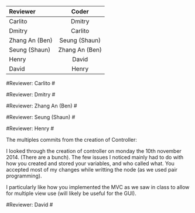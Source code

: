 | Reviewer | Coder |
|:---------|:-----:|
| Carlito  | Dmitry |
| Dmitry   | Carlito |
| Zhang An (Ben) | Seung (Shaun) | 
| Seung (Shaun) | Zhang An (Ben) |
| Henry   | David |
|David | Henry |

#Reviewer: Carlito #
<type review here>

#Reviewer: Dmitry #
<type review here>

#Reviewer: Zhang An (Ben) #
<type review here>

#Reviewer: Seung (Shaun) #
<type review here>

#Reviewer: Henry #
<type review here>

The multiples commits from the creation of Controller:

I looked through the creation of controller on monday the 10th november 2014. (There are a bunch). The few issues I noticed mainly had to do with how you created and stored your variables, and who called what. You accepted most of my changes while writting the node (as we used pair programming). 

I particularly like how you implemented the MVC as we saw in class to allow for multiple view use (will likely be useful for the GUI).

#Reviewer: David #
<type review here>
